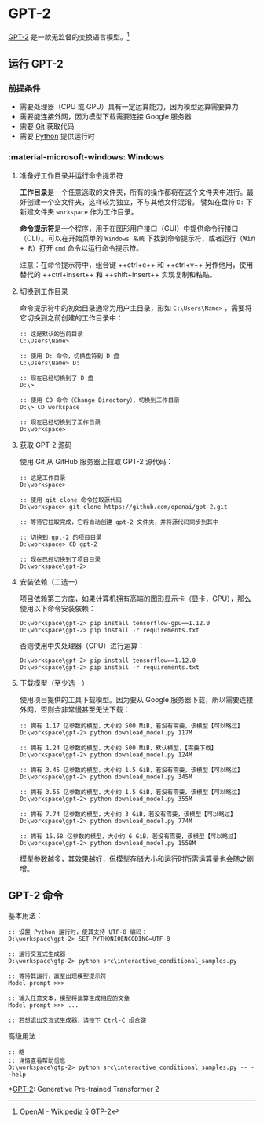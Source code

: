 # GPT-2

[GPT-2] 是一款无监督的变换语言模型。[^GPT-2 on Wikipedia]

## 运行 GPT-2

### 前提条件

*   需要处理器（CPU 或 GPU）具有一定运算能力，因为模型运算需要算力
*   需要能连接外网，因为模型下载需要连接 Google 服务器
*   需要 [Git] 获取代码
*   需要 [Python] 提供运行时

### :material-microsoft-windows: Windows

1.  准备好工作目录并运行命令提示符

    **工作目录**是一个任意选取的文件夹，所有的操作都将在这个文件夹中进行。最好创建一个空文件夹，这样较为独立，不与其他文件混淆。
    譬如在盘符 `D:` 下新建文件夹 `workspace` 作为工作目录。

    **命令提示符**是一个程序，用于在图形用户接口（GUI）中提供命令行接口（CLI）。可以在开始菜单的 `Windows 系统` 下找到命令提示符，或者运行（<kbd>Win + R</kbd>）打开 `cmd` 命令以运行命令提示符。

    注意：在命令提示符中，组合键 ++ctrl+c++ 和 ++ctrl+v++ 另作他用，使用替代的 ++ctrl+insert++ 和 ++shift+insert++ 实现复制和粘贴。

2.  切换到工作目录

    命令提示符中的初始目录通常为用户主目录，形如 `C:\Users\Name>` ，需要将它切换到之前创建的工作目录中：

    ``` doscon
    :: 这是默认的当前目录
    C:\Users\Name>

    :: 使用 D: 命令，切换盘符到 D 盘
    C:\Users\Name> D:

    :: 现在已经切换到了 D 盘
    D:\>

    :: 使用 CD 命令（Change Directory），切换到工作目录
    D:\> CD workspace

    :: 现在已经切换到了工作目录
    D:\workspace>
    ```

3.  获取 GPT-2 源码

    使用 Git 从 GitHub 服务器上拉取 GPT-2 源代码：

    ``` doscon
    :: 这是工作目录
    D:\workspace>

    :: 使用 git clone 命令拉取源代码
    D:\workspace> git clone https://github.com/openai/gpt-2.git

    :: 等待它拉取完成，它将自动创建 gpt-2 文件夹，并将源代码同步到其中
    
    :: 切换到 gpt-2 的项目目录
    D:\workspace> CD gpt-2

    :: 现在已经切换到了项目目录
    D:\workspace\gpt-2>
    ```

4.  安装依赖（二选一）

    项目依赖第三方库，如果计算机拥有高端的图形显示卡（显卡，GPU），那么使用以下命令安装依赖：

    ``` doscon
    D:\workspace\gpt-2> pip install tensorflow-gpu==1.12.0
    D:\workspace\gpt-2> pip install -r requirements.txt
    ```

    否则使用中央处理器（CPU）进行运算：

    ``` doscon
    D:\workspace\gpt-2> pip install tensorflow==1.12.0
    D:\workspace\gpt-2> pip install -r requirements.txt
    ```

5.  下载模型（至少选一）

    使用项目提供的工具下载模型。因为要从 Google 服务器下载，所以需要连接外网，否则会非常慢甚至无法下载：

    ``` doscon
    :: 拥有 1.17 亿参数的模型，大小约 500 MiB，若没有需要，该模型【可以略过】
    D:\workspace\gpt-2> python download_model.py 117M

    :: 拥有 1.24 亿参数的模型，大小约 500 MiB，默认模型，【需要下载】
    D:\workspace\gpt-2> python download_model.py 124M

    :: 拥有 3.45 亿参数的模型，大小约 1.5 GiB，若没有需要，该模型【可以略过】
    D:\workspace\gpt-2> python download_model.py 345M

    :: 拥有 3.55 亿参数的模型，大小约 1.5 GiB，若没有需要，该模型【可以略过】
    D:\workspace\gpt-2> python download_model.py 355M

    :: 拥有 7.74 亿参数的模型，大小约 3 GiB，若没有需要，该模型【可以略过】
    D:\workspace\gpt-2> python download_model.py 774M

    :: 拥有 15.58 亿参数的模型，大小约 6 GiB，若没有需要，该模型【可以略过】
    D:\workspace\gpt-2> python download_model.py 1558M
    ```

    模型参数越多，其效果越好，但模型存储大小和运行时所需运算量也会随之剧增。

## GPT-2 命令

基本用法：

``` doscon
:: 设置 Python 运行时，使其支持 UTF-8 编码：
D:\workspace\gpt-2> SET PYTHONIOENCODING=UTF-8

:: 运行交互式生成器
D:\workspace\gtp-2> python src\interactive_conditional_samples.py

:: 等待其运行，直至出现模型提示符
Model prompt >>>

:: 输入任意文本，模型将运算生成相应的文章
Model prompt >>> ...

:: 若想退出交互式生成器，请按下 Ctrl-C 组合键
```

高级用法：

``` doscon
:: 略
:: 详情查看帮助信息
D:\workspace\gtp-2> python src\interactive_conditional_samples.py -- --help
```

<!----------------------------------------------------------------------------->

[^GPT-2 on Wikipedia]: [OpenAI - Wikipedia § GTP-2](https://wikipedia.org/wiki/OpenAI#GPT-2)

[Git]:    https://git-scm.com/
[GPT-2]:  https://github.com/openai/gpt-2
[Python]: https://www.python.org/

*[GPT-2]: Generative Pre-trained Transformer 2
